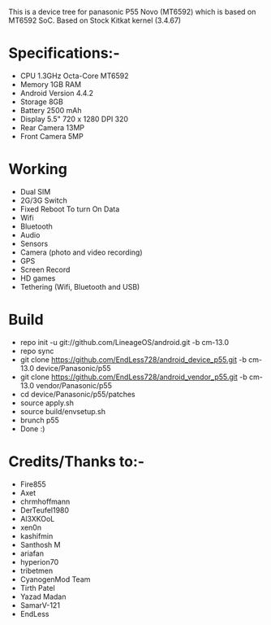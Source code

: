 This is a device tree for panasonic P55 Novo (MT6592) which is based on MT6592 SoC.
Based on Stock Kitkat kernel (3.4.67)


# Specifications:-
   * CPU	1.3GHz Octa-Core MT6592
   * Memory	1GB RAM
   * Android Version 4.4.2 
   * Storage	8GB
   * Battery	2500 mAh
   * Display	5.5" 720 x 1280 DPI 320
   * Rear Camera	13MP
   * Front Camera	5MP


# Working
  * Dual SIM
  * 2G/3G Switch
  * Fixed Reboot To turn On Data
  * Wifi
  * Bluetooth
  * Audio
  * Sensors
  * Camera (photo and video recording)
  * GPS
  * Screen Record
  * HD games
  * Tethering (Wifi, Bluetooth and USB)



# Build

  * repo init -u git://github.com/LineageOS/android.git -b cm-13.0
  * repo sync
  * git clone https://github.com/EndLess728/android_device_p55.git -b cm-13.0 device/Panasonic/p55
  * git clone https://github.com/EndLess728/android_vendor_p55.git -b cm-13.0 vendor/Panasonic/p55
  * cd device/Panasonic/p55/patches
  * source apply.sh 
  * source build/envsetup.sh
  * brunch p55
  * Done :)
  
  # Credits/Thanks to:-
  * Fire855 
  * Axet
  * chrmhoffmann
  * DerTeufel1980
  * Al3XKOoL
  * xen0n
  * kashifmin
  * Santhosh M
  * ariafan
  * hyperion70
  * tribetmen
  * CyanogenMod Team
  * Tirth Patel
  * Yazad Madan 
  * SamarV-121
  * EndLess
